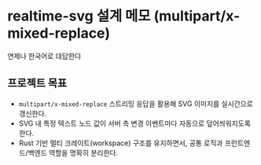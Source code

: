 # realtime-svg 설계 메모 (multipart/x-mixed-replace)

연제나 한국어로 대답한다

## 프로젝트 목표
- `multipart/x-mixed-replace` 스트리밍 응답을 활용해 SVG 이미지를 실시간으로 갱신한다.
- SVG 내 특정 텍스트 노드 값이 서버 측 변경 이벤트마다 자동으로 덮어씌워지도록 한다.
- Rust 기반 멀티 크레이트(workspace) 구조를 유지하면서, 공통 로직과 프런트엔드/백엔드 역할을 명확히 분리한다.
